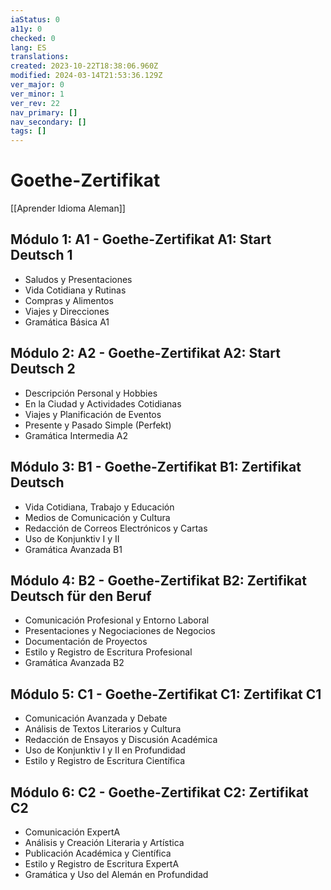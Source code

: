 ```yaml
---
iaStatus: 0
a11y: 0
checked: 0
lang: ES
translations: 
created: 2023-10-22T18:38:06.960Z
modified: 2024-03-14T21:53:36.129Z
ver_major: 0
ver_minor: 1
ver_rev: 22
nav_primary: []
nav_secondary: []
tags: []
---
```

# Goethe-Zertifikat

[[Aprender Idioma Aleman]]

## Módulo 1: A1 - Goethe-Zertifikat A1: Start Deutsch 1

- Saludos y Presentaciones
- Vida Cotidiana y Rutinas
- Compras y Alimentos
- Viajes y Direcciones
- Gramática Básica A1

## Módulo 2: A2 - Goethe-Zertifikat A2: Start Deutsch 2

- Descripción Personal y Hobbies
- En la Ciudad y Actividades Cotidianas
- Viajes y Planificación de Eventos
- Presente y Pasado Simple (Perfekt)
- Gramática Intermedia A2

## Módulo 3: B1 - Goethe-Zertifikat B1: Zertifikat Deutsch

- Vida Cotidiana, Trabajo y Educación
- Medios de Comunicación y Cultura
- Redacción de Correos Electrónicos y Cartas
- Uso de Konjunktiv I y II
- Gramática Avanzada B1

## Módulo 4: B2 - Goethe-Zertifikat B2: Zertifikat Deutsch für den Beruf

- Comunicación Profesional y Entorno Laboral
- Presentaciones y Negociaciones de Negocios
- Documentación de Proyectos
- Estilo y Registro de Escritura Profesional
- Gramática Avanzada B2

## Módulo 5: C1 - Goethe-Zertifikat C1: Zertifikat C1

- Comunicación Avanzada y Debate
- Análisis de Textos Literarios y Cultura
- Redacción de Ensayos y Discusión Académica
- Uso de Konjunktiv I y II en Profundidad
- Estilo y Registro de Escritura Científica

## Módulo 6: C2 - Goethe-Zertifikat C2: Zertifikat C2

- Comunicación ExpertA
- Análisis y Creación Literaria y Artística
- Publicación Académica y Científica
- Estilo y Registro de Escritura ExpertA
- Gramática y Uso del Alemán en Profundidad

